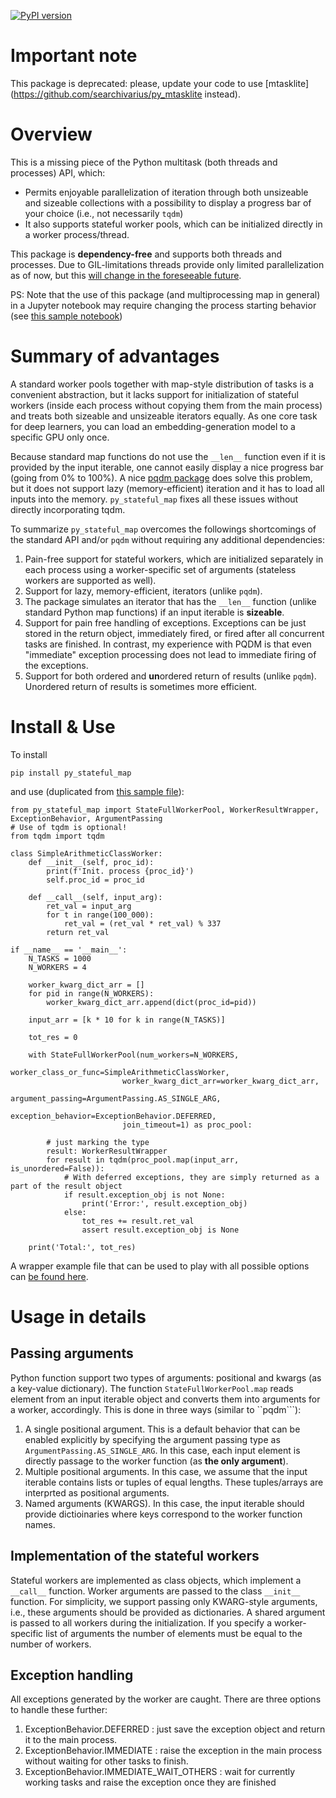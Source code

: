 [![PyPI version](https://img.shields.io/pypi/v/py_stateful_map.svg)](https://pypi.python.org/pypi/py_stateful_map/)

# Important note

This package is deprecated: please, update your code to use [mtasklite](https://github.com/searchivarius/py_mtasklite instead).

# Overview

This is a missing piece of the Python multitask (both threads and processes) API, which:
* Permits enjoyable parallelization of iteration through both unsizeable and sizeable collections with a possibility to display
a progress bar of your choice (i.e., not necessarily ``tqdm``)
* It also supports stateful worker pools, which can be initialized directly in a worker process/thread. 

This package is **dependency-free** and supports both threads and processes. 
Due to GIL-limitations threads provide only limited parallelization as of
now, but this [will change in the foreseeable  future](https://www.reddit.com/r/Python/comments/1bcggx9/disabling_the_gil_option_has_been_merged_into/). 

PS: Note that the use of this package (and multiprocessing map in general) in a Jupyter notebook may require changing
the process starting behavior (see [this sample notebook](examples/py_stateful_map_ex1.ipynb))

# Summary of advantages

A standard worker pools together with map-style distribution of tasks is a convenient abstraction,
but it lacks support for initialization of stateful workers (inside each process
without copying them from the main process) and treats  both sizeable and unsizeable iterators equally. 
As one core task for deep learners, you can load an embedding-generation model to a specific GPU only once.

Because standard map functions do not use the ``__len__`` function even if it is provided by the input iterable, 
one cannot easily display a nice progress bar (going from 0% to 100%).
A nice [pqdm package]() does solve this problem, but it does not support lazy (memory-efficient)
iteration and it has to load all inputs into the memory. ``py_stateful_map`` fixes all these issues
without directly incorporating tqdm.

To summarize ``py_stateful_map`` overcomes the followings shortcomings of the standard API and/or ``pqdm``
 without requiring any additional dependencies:

1. Pain-free support for stateful workers, which are initialized separately in each process using a worker-specific set of arguments (stateless workers are supported as well).
2. Support for lazy, memory-efficient, iterators (unlike ``pqdm``).
3. The package simulates an iterator that has the ``__len__`` function (unlike standard Python map functions) if an input iterable is **sizeable**.
4. Support for pain free handling of exceptions. Exceptions can be just stored in the return object, immediately fired, or fired after all concurrent tasks are finished. In contrast, my experience with PQDM is that even "immediate" exception processing does not lead to immediate firing of the exceptions.
5. Support for both ordered and **un**ordered return of results (unlike ``pqdm``). Unordered return of results is sometimes more efficient.

# Install & Use

To install

```
pip install py_stateful_map 
```

and use (duplicated from [this sample file](examples/py_stateful_map_ex1.py)):

```
from py_stateful_map import StateFullWorkerPool, WorkerResultWrapper, ExceptionBehavior, ArgumentPassing
# Use of tqdm is optional!
from tqdm import tqdm 

class SimpleArithmeticClassWorker:
    def __init__(self, proc_id):
        print(f'Init. process {proc_id}')
        self.proc_id = proc_id

    def __call__(self, input_arg):
        ret_val = input_arg
        for t in range(100_000):
            ret_val = (ret_val * ret_val) % 337
        return ret_val
        
if __name__ == '__main__':  
    N_TASKS = 1000      
    N_WORKERS = 4
    
    worker_kwarg_dict_arr = []
    for pid in range(N_WORKERS):
        worker_kwarg_dict_arr.append(dict(proc_id=pid))
        
    input_arr = [k * 10 for k in range(N_TASKS)]
    
    tot_res = 0    
    
    with StateFullWorkerPool(num_workers=N_WORKERS,
                         worker_class_or_func=SimpleArithmeticClassWorker,
                         worker_kwarg_dict_arr=worker_kwarg_dict_arr,
                         argument_passing=ArgumentPassing.AS_SINGLE_ARG,
                         exception_behavior=ExceptionBehavior.DEFERRED,
                         join_timeout=1) as proc_pool:
    
        # just marking the type
        result: WorkerResultWrapper
        for result in tqdm(proc_pool.map(input_arr, is_unordered=False)):
            # With deferred exceptions, they are simply returned as a part of the result object
            if result.exception_obj is not None:
                print('Error:', result.exception_obj)
            else:
                tot_res += result.ret_val
                assert result.exception_obj is None
    
    print('Total:', tot_res)
```

A wrapper example file that can be used to play with all possible options
can [be found here](examples/py_stateful_map_demo.py).

# Usage in details

## Passing arguments

Python function support two types of arguments: positional and kwargs (as a key-value dictionary).
The function ``StateFullWorkerPool.map`` reads element from an input iterable object and converts them
into arguments for a worker, accordingly. This is done in three ways (similar to ``pqdm```):

1. A single positional argument. This is a default behavior that can be enabled explicitly by specifying the argument passing type as `ArgumentPassing.AS_SINGLE_ARG`. In this case, each input element is directly passage to the worker function (as **the only argument**).
2. Multiple positional arguments. In this case, we assume that the input iterable contains lists or tuples of equal lengths. These tuples/arrays are interprted as positional arguments.
3. Named arguments (KWARGS). In this case, the input iterable should provide dictioinaries where keys correspond to the worker function names.

## Implementation of the stateful workers

Stateful workers are implemented as class objects, which implement a ``__call__`` function. Worker 
arguments are passed to the class ``__init__`` function. For simplicity, we support passing only KWARG-style arguments,
i.e., these arguments should be provided as dictionaries. A shared argument is passed to all workers during 
the initialization. If you specify a worker-specific list of arguments the number of elements must be equal
to the number of workers.

## Exception handling

All exceptions generated by the worker are caught. There are three options to handle these further:
1. ExceptionBehavior.DEFERRED : just save the exception object and return it to the main process.
2. ExceptionBehavior.IMMEDIATE : raise the exception in the main process without waiting for other tasks to finish.
3. ExceptionBehavior.IMMEDIATE_WAIT_OTHERS : wait for currently working tasks and raise the exception once they are finished


